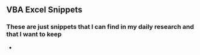 ## VBA Excel Snippets  

### These are just snippets that I can find in my daily research and that I want to keep  

- 
